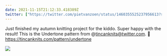 ```yaml
---
date: 2021-11-15T21:12:33.418389Z
twitter: ["https://twitter.com/pietvanzoen/status/1460355525237956613?s=20"]
---
```

Just finished my autumn knitting project for the kiddo. Super happy with the result! This is the Undertone pattern from @tincanknits@twitter.com. 🧶 https://tincanknits.com/pattern/undertone

![](/media/E2C1C875-24C6-45E8-9B71-2B36BCB8F8A2.jpeg)
